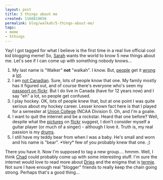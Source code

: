 ```yaml
---
layout: post
title: 5 things about me
created: 1166819656
permalink: blog/walkah/5-things-about-me/
tags:
- meme
- 5things
---
```

<p>Yay! I got tagged for what I believe is the first time in a real live official cool kid blogging meme! So, <a href="http://www.sarahpullman.com/blog/sarahfelicity/shucks-im-it">Sarah</a> wants the world to know 5 new things about me. Let's see if I can come up with something nobody knows...</p>
<ol>
<li>My last name is "Walker" <strong>not</strong> "walkah". I know. But, <a href="http://lists.drupal.org/archives/documentation/2004-12/msg00037.html">people</a> get it <a href="http://www.cortextcommunications.com/node/141">wrong</a> a <a href="http://2tbsp.com/blog/?p=4">lot</a>.</li>
<li>I am <a href="http://www.43people.com/tag/not+canadian">not Canadian</a>. Sure, lots of people know that one. My family mostly has it figured out, and of course there's everyone who's seen my <a href="http://flickr.com/photos/unconed/191570491/">passport on flickr</a>. But I do live in Canada (have for 12 years now) and I say "eh" a lot, so people get confused.</li>
<li>I play hockey. OK, lots of people knew that, but at one point I was quite serious about my hockey career. Lesser known fact here is that I played for a semester at <a href="http://www.union.edu/">Union College</a> (NCAA Division I). Oh, and I'm a goalie.</li>
<li>I want to quit the internet and be a rockstar. Heard that one before? Well, despite what the <a href="http://flickr.com/photos/sarahfelicity/260023634/">pictures</a> on <a href="http://www.flickr.com/photos/kk/31326261/">flickr</a> suggest, I don't consider myself a guitar player (or much of a singer) - although I love it. Truth is, my real passion is my <a href="http://www.flickr.com/photos/walkah/12140396/">drums</a>.</li>
<li>I still have my teddy bear from when I was a baby. He's small and worn and his name is "bear". *Very* few of you probably knew that one. ;)</li>
</ol>
<p>There you have it. Now I'm supposed to tag a new group.... hmmm. Well, I think <a href="http://chad.walkah.net/">Chad</a> could probably come up with some interesting stuff. I'm sure the internet would love to read more about <a href="http://buytaert.net">Dries</a> and the enigma that is <a href="http://term.ie/blog">termie</a>. Not sure I have enough real "blogger" friends to really keep the chain going strong. Perhaps that's a good thing...</p>
